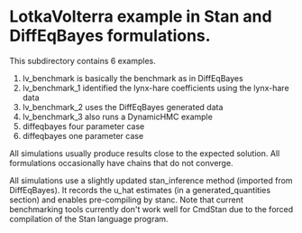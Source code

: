 # LotkaVolterra example in Stan and DiffEqBayes formulations.

This subdirectory contains 6 examples.

1. lv_benchmark is basically the benchmark as in DiffEqBayes
2. lv_benchmark_1 identified the lynx-hare coefficients using the lynx-hare data
3. lv_benchmark_2 uses the DiffEqBayes generated data
4. lv_benchmark_3 also runs a DynamicHMC example
5. diffeqbayes four parameter case
6. diffeqbayes one parameter case

All simulations usually produce results close to the expected solution.
All formulations occasionally have chains that do not converge.

All simulations use a slightly updated stan_inference method (imported from DiffEqBayes). It records the u_hat estimates (in a generated_quantities section) and enables pre-compiling by stanc. Note that current benchmarking tools currently don't work well for CmdStan due to the forced compilation of the Stan language program.
